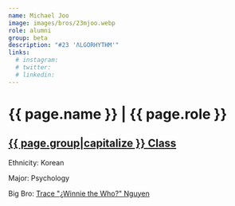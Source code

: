 ```yaml
---
name: Michael Joo
image: images/bros/23mjoo.webp
role: alumni
group: beta
description: "#23 'ΛLGORHYTHM'"
links:
  # instagram: 
  # twitter: 
  # linkedin: 
---
```


# {{ page.name }} | {{ page.role }} 
    
## [{{ page.group|capitalize }} Class](/brothers/{{page.group}}s)
    
Ethnicity: Korean

Major: Psychology

Big Bro: [Trace "¿Winnie the Who?" Nguyen](07tnguyen)


